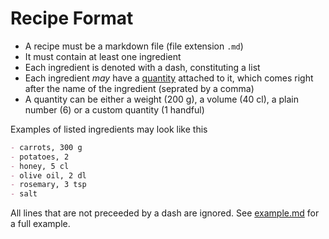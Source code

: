 # Recipe Format

- A recipe must be a markdown file (file extension `.md`)
- It must contain at least one ingredient
- Each ingredient is denoted with a dash, constituting a list
- Each ingredient _may_ have a [quantity](/src/qty.rs) attached to it, which comes right after the name of the ingredient (seprated by a comma)
- A quantity can be either a weight (200 g), a volume (40 cl), a plain number (6) or a custom quantity (1 handful)

Examples of listed ingredients may look like this

```markdown
- carrots, 300 g
- potatoes, 2
- honey, 5 cl
- olive oil, 2 dl
- rosemary, 3 tsp
- salt
```

All lines that are not preceeded by a dash are ignored. See [example.md](example.md) for a full example.
